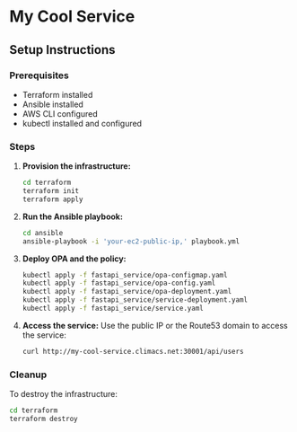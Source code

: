 
# My Cool Service

## Setup Instructions

### Prerequisites

- Terraform installed
- Ansible installed
- AWS CLI configured
- kubectl installed and configured

### Steps

1. **Provision the infrastructure:**
   ```sh
   cd terraform
   terraform init
   terraform apply
   ```

2. **Run the Ansible playbook:**
   ```sh
   cd ansible
   ansible-playbook -i 'your-ec2-public-ip,' playbook.yml
   ```

3. **Deploy OPA and the policy:**
   ```sh
   kubectl apply -f fastapi_service/opa-configmap.yaml
   kubectl apply -f fastapi_service/opa-config.yaml
   kubectl apply -f fastapi_service/opa-deployment.yaml
   kubectl apply -f fastapi_service/service-deployment.yaml
   kubectl apply -f fastapi_service/service.yaml
   ```

4. **Access the service:**
   Use the public IP or the Route53 domain to access the service:
   ```sh
   curl http://my-cool-service.climacs.net:30001/api/users
   ```

### Cleanup

To destroy the infrastructure:
```sh
cd terraform
terraform destroy
```
